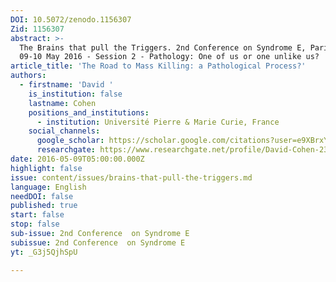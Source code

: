 ```yaml
---
DOI: 10.5072/zenodo.1156307
Zid: 1156307
abstract: >-
  The Brains that pull the Triggers. 2nd Conference on Syndrome E, Paris IAS,
  09-10 May 2016 - Session 2 - Pathology: One of us or one unlike us?
article_title: 'The Road to Mass Killing: a Pathological Process?'
authors:
  - firstname: 'David '
    is_institution: false
    lastname: Cohen
    positions_and_institutions:
      - institution: Université Pierre & Marie Curie, France
    social_channels:
      google_scholar: https://scholar.google.com/citations?user=e9XBrxYAAAAJ&hl=fr
      researchgate: https://www.researchgate.net/profile/David-Cohen-23
date: 2016-05-09T05:00:00.000Z
highlight: false
issue: content/issues/brains-that-pull-the-triggers.md
language: English
needDOI: false
published: true
start: false
stop: false
sub-issue: 2nd Conference  on Syndrome E
subissue: 2nd Conference  on Syndrome E
yt: _G3j5QjhSpU

---
```


<Youtube yt="_G3j5QjhSpU" caption="The Road to Mass Killing: a Pathological Process?"></Youtube>